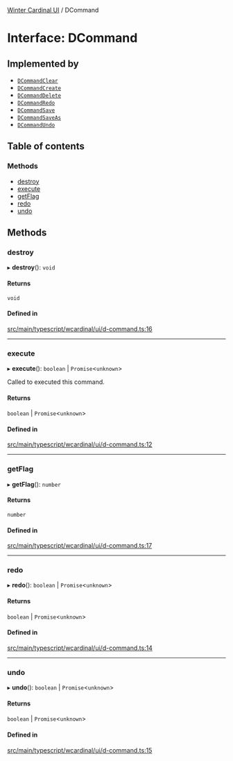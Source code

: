 [Winter Cardinal UI](../README.md) / DCommand

# Interface: DCommand

## Implemented by

- [`DCommandClear`](../classes/DCommandClear.md)
- [`DCommandCreate`](../classes/DCommandCreate.md)
- [`DCommandDelete`](../classes/DCommandDelete.md)
- [`DCommandRedo`](../classes/DCommandRedo.md)
- [`DCommandSave`](../classes/DCommandSave.md)
- [`DCommandSaveAs`](../classes/DCommandSaveAs.md)
- [`DCommandUndo`](../classes/DCommandUndo.md)

## Table of contents

### Methods

- [destroy](DCommand.md#destroy)
- [execute](DCommand.md#execute)
- [getFlag](DCommand.md#getflag)
- [redo](DCommand.md#redo)
- [undo](DCommand.md#undo)

## Methods

### destroy

▸ **destroy**(): `void`

#### Returns

`void`

#### Defined in

[src/main/typescript/wcardinal/ui/d-command.ts:16](https://github.com/winter-cardinal/winter-cardinal-ui/blob/v0.154.0/src/main/typescript/wcardinal/ui/d-command.ts#L16)

___

### execute

▸ **execute**(): `boolean` \| `Promise`<`unknown`\>

Called to executed this command.

#### Returns

`boolean` \| `Promise`<`unknown`\>

#### Defined in

[src/main/typescript/wcardinal/ui/d-command.ts:12](https://github.com/winter-cardinal/winter-cardinal-ui/blob/v0.154.0/src/main/typescript/wcardinal/ui/d-command.ts#L12)

___

### getFlag

▸ **getFlag**(): `number`

#### Returns

`number`

#### Defined in

[src/main/typescript/wcardinal/ui/d-command.ts:17](https://github.com/winter-cardinal/winter-cardinal-ui/blob/v0.154.0/src/main/typescript/wcardinal/ui/d-command.ts#L17)

___

### redo

▸ **redo**(): `boolean` \| `Promise`<`unknown`\>

#### Returns

`boolean` \| `Promise`<`unknown`\>

#### Defined in

[src/main/typescript/wcardinal/ui/d-command.ts:14](https://github.com/winter-cardinal/winter-cardinal-ui/blob/v0.154.0/src/main/typescript/wcardinal/ui/d-command.ts#L14)

___

### undo

▸ **undo**(): `boolean` \| `Promise`<`unknown`\>

#### Returns

`boolean` \| `Promise`<`unknown`\>

#### Defined in

[src/main/typescript/wcardinal/ui/d-command.ts:15](https://github.com/winter-cardinal/winter-cardinal-ui/blob/v0.154.0/src/main/typescript/wcardinal/ui/d-command.ts#L15)
